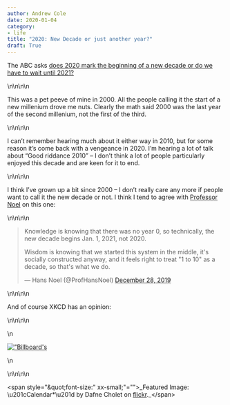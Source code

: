 ```yaml
---
author: Andrew Cole
date: 2020-01-04
category:
- life
title: "2020: New Decade or just another year?"
draft: True
---
```


The ABC asks [does 2020 mark the beginning of a new decade or do we have to wait until 2021?](\"https://www.abc.net.au/news/2019-12-31/when-do-the-20s-start/11831444\")

\n\n\n\n

This was a pet peeve of mine in 2000\. All the people calling it the start of a new millenium drove me nuts. Clearly the math said 2000 was the last year of the second millenium, not the first of the third.

\n\n\n\n

I can’t remember hearing much about it either way in 2010, but for some reason it’s come back with a vengeance in 2020\. I’m hearing a lot of talk about “Good riddance 2010” – I don’t think a lot of people particularly enjoyed this decade and are keen for it to end.

\n\n\n\n

I think I’ve grown up a bit since 2000 – I don’t really care any more if people want to call it the new decade or not. I think I tend to agree with [Professor Noel](\"https://blogs.commons.georgetown.edu/hansnoel/curriculum-vitae/\") on this one:

\n\n\n\n

> Knowledge is knowing that there was no year 0, so technically, the new decade begins Jan. 1, 2021, not 2020\.  
>   
> Wisdom is knowing that we started this system in the middle, it's socially constructed anyway, and it feels right to treat "1 to 10" as a decade, so that's what we do.
> 
> — Hans Noel (@ProfHansNoel) [December 28, 2019](\"https://twitter.com/ProfHansNoel/status/1210945970122436608?ref_src=twsrc%5Etfw\")

\n\n\n\n

And of course XKCD has an opinion:

\n\n\n\n

<div class="\&quot;wp-block-group\&quot;">

<div class="\&quot;wp-block-group__inner-container\&quot;">\n

[![](\"https://i0.wp.com/imgs.xkcd.com/comics/i_love_the_20s.png?ssl=1\" "\"Billboard's")](\"http://xkcd.com/2249\")

\n</div>

</div>

\n\n\n\n

<span style="\&quot;font-size:" xx-small;\"="">_Featured Image: \u201cCalendar*\u201d by Dafne Cholet on [flickr](\"https://flickr.com/photos/dafnecholet/5374200948/\")._</span>